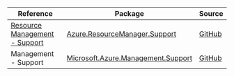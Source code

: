 | Reference | Package | Source |
|---|---|---|
|[Resource Management - Support](resourcemanager.support-readme.md)|[Azure.ResourceManager.Support](https://www.nuget.org/packages/Azure.ResourceManager.Support)|[GitHub](https://github.com/Azure/azure-sdk-for-net/blob/main/sdk/support/Azure.ResourceManager.Support)|
|Management - Support|[Microsoft.Azure.Management.Support](https://www.nuget.org/packages/Microsoft.Azure.Management.Support)|[GitHub](https://github.com/Azure/azure-sdk-for-net/blob/main/)|

